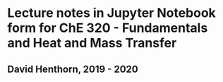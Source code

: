 # Lecture notes in Jupyter Notebook form for ChE 320 - Fundamentals and Heat and Mass Transfer
## David Henthorn, 2019 - 2020
